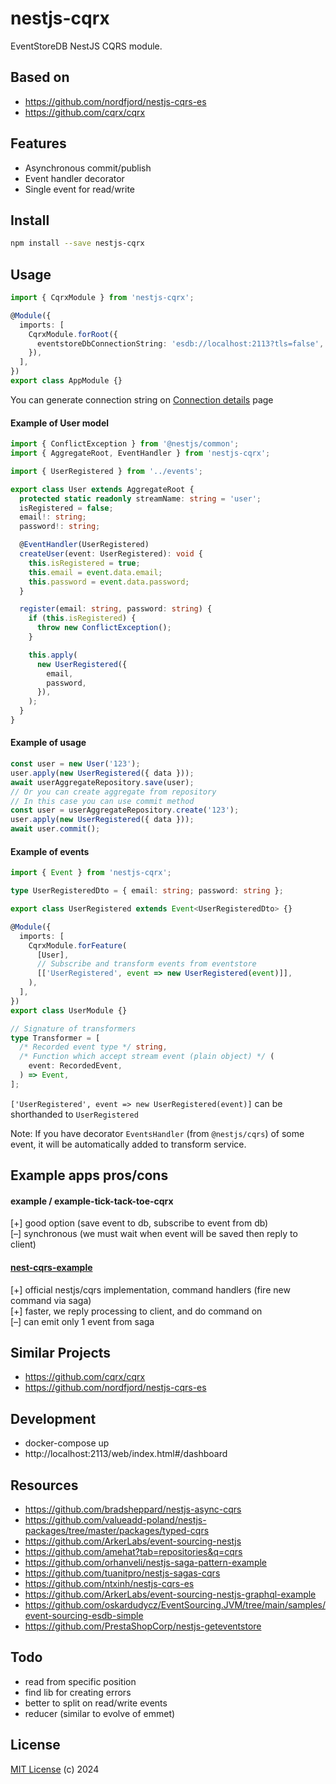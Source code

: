 # nestjs-cqrx

EventStoreDB NestJS CQRS module.

## Based on

- https://github.com/nordfjord/nestjs-cqrs-es
- https://github.com/cqrx/cqrx

## Features

- Asynchronous commit/publish
- Event handler decorator
- Single event for read/write

## Install

```sh
npm install --save nestjs-cqrx
```

## Usage

```ts
import { CqrxModule } from 'nestjs-cqrx';

@Module({
  imports: [
    CqrxModule.forRoot({
      eventstoreDbConnectionString: 'esdb://localhost:2113?tls=false',
    }),
  ],
})
export class AppModule {}
```

You can generate connection string on [Connection details](https://developers.eventstore.com/clients/grpc/#connection-details) page

#### Example of User model

```ts
import { ConflictException } from '@nestjs/common';
import { AggregateRoot, EventHandler } from 'nestjs-cqrx';

import { UserRegistered } from '../events';

export class User extends AggregateRoot {
  protected static readonly streamName: string = 'user';
  isRegistered = false;
  email!: string;
  password!: string;

  @EventHandler(UserRegistered)
  createUser(event: UserRegistered): void {
    this.isRegistered = true;
    this.email = event.data.email;
    this.password = event.data.password;
  }

  register(email: string, password: string) {
    if (this.isRegistered) {
      throw new ConflictException();
    }

    this.apply(
      new UserRegistered({
        email,
        password,
      }),
    );
  }
}
```

#### Example of usage

```ts
const user = new User('123');
user.apply(new UserRegistered({ data }));
await userAggregateRepository.save(user);
// Or you can create aggregate from repository
// In this case you can use commit method
const user = userAggregateRepository.create('123');
user.apply(new UserRegistered({ data }));
await user.commit();
```

#### Example of events

```ts
import { Event } from 'nestjs-cqrx';

type UserRegisteredDto = { email: string; password: string };

export class UserRegistered extends Event<UserRegisteredDto> {}
```

```ts
@Module({
  imports: [
    CqrxModule.forFeature(
      [User],
      // Subscribe and transform events from eventstore
      [['UserRegistered', event => new UserRegistered(event)]],
    ),
  ],
})
export class UserModule {}
```

```ts
// Signature of transformers
type Transformer = [
  /* Recorded event type */ string,
  /* Function which accept stream event (plain object) */ (
    event: RecordedEvent,
  ) => Event,
];
```

`['UserRegistered', event => new UserRegistered(event)]` can be shorthanded to `UserRegistered`

Note: If you have decorator `EventsHandler` (from `@nestjs/cqrs`) of some event,
it will be automatically added to transform service.

## Example apps pros/cons

#### example / example-tick-tack-toe-cqrx

[+] good option (save event to db, subscribe to event from db)  
[–] synchronous (we must wait when event will be saved then reply to client)

#### [nest-cqrs-example](https://github.com/kamilmysliwiec/nest-cqrs-example)

[+] official nestjs/cqrs implementation, command handlers (fire new command via saga)  
[+] faster, we reply processing to client, and do command on  
[–] can emit only 1 event from saga

## Similar Projects

- https://github.com/cqrx/cqrx
- https://github.com/nordfjord/nestjs-cqrs-es

## Development

- docker-compose up
- http://localhost:2113/web/index.html#/dashboard

## Resources

- https://github.com/bradsheppard/nestjs-async-cqrs
- https://github.com/valueadd-poland/nestjs-packages/tree/master/packages/typed-cqrs
- https://github.com/ArkerLabs/event-sourcing-nestjs
- https://github.com/amehat?tab=repositories&q=cqrs
- https://github.com/orhanveli/nestjs-saga-pattern-example
- https://github.com/tuanitpro/nestjs-sagas-cqrs
- https://github.com/ntxinh/nestjs-cqrs-es
- https://github.com/ArkerLabs/event-sourcing-nestjs-graphql-example
- https://github.com/oskardudycz/EventSourcing.JVM/tree/main/samples/event-sourcing-esdb-simple
- https://github.com/PrestaShopCorp/nestjs-geteventstore

## Todo

- read from specific position
- find lib for creating errors
- better to split on read/write events
- reducer (similar to evolve of emmet)

## License

[MIT License](https://opensource.org/licenses/MIT) (c) 2024
